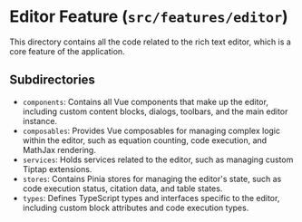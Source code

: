 # Editor Feature (`src/features/editor`)

This directory contains all the code related to the rich text editor, which is a core feature of the application.

## Subdirectories

-   `components`: Contains all Vue components that make up the editor, including custom content blocks, dialogs, toolbars, and the main editor instance.
-   `composables`: Provides Vue composables for managing complex logic within the editor, such as equation counting, code execution, and MathJax rendering.
-   `services`: Holds services related to the editor, such as managing custom Tiptap extensions.
-   `stores`: Contains Pinia stores for managing the editor's state, such as code execution status, citation data, and table states.
-   `types`: Defines TypeScript types and interfaces specific to the editor, including custom block attributes and code execution types. 